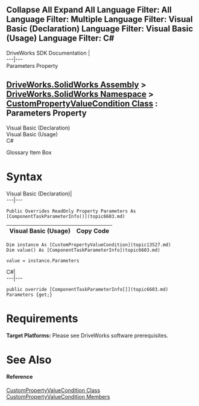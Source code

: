 Collapse All Expand All Language Filter: All  Language Filter: Multiple  Language Filter: Visual Basic (Declaration) Language Filter: Visual Basic (Usage) Language Filter: C#  
---  
DriveWorks SDK Documentation  |   
---|---  
Parameters Property   
  
[DriveWorks.SolidWorks Assembly](topic13342.md) > [DriveWorks.SolidWorks Namespace](topic13345.md) > [CustomPropertyValueCondition Class](topic13527.md) : Parameters Property  
---  
  
Visual Basic (Declaration)    
Visual Basic (Usage)    
C# 

Glossary Item Box

# Syntax

Visual Basic (Declaration)|   
---|---  
      
    
    Public Overrides ReadOnly Property Parameters As [ComponentTaskParameterInfo()](topic6603.md)  
  
Visual Basic (Usage)| Copy Code  
---|---  
      
    
    Dim instance As [CustomPropertyValueCondition](topic13527.md)
    Dim value() As [ComponentTaskParameterInfo](topic6603.md)
     
    value = instance.Parameters  
  
C#|   
---|---  
      
    
    public override [ComponentTaskParameterInfo[]](topic6603.md) Parameters {get;}  
  
# Requirements

**Target Platforms:** Please see DriveWorks software prerequisites.

# See Also

#### Reference

[CustomPropertyValueCondition Class](topic13527.md)   
[CustomPropertyValueCondition Members](topic13528.md)


